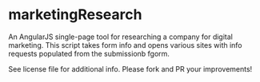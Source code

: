 # marketingResearch
An AngularJS single-page tool for researching a company for digital marketing.
This script takes form info and opens various sites with info requests populated from the submissionb fgorm.

See license file for additional info. Please fork and PR your improvements!
